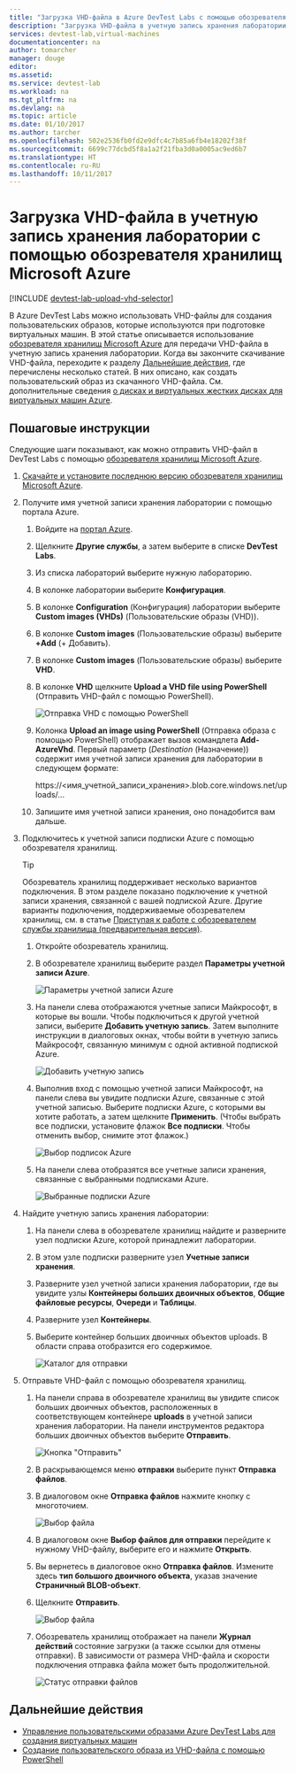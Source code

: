 ```yaml
---
title: "Загрузка VHD-файла в Azure DevTest Labs с помощью обозревателя хранилищ Microsoft Azure | Документация Майкрософт"
description: "Загрузка VHD-файла в учетную запись хранения лаборатории с помощью обозревателя хранилищ Microsoft Azure"
services: devtest-lab,virtual-machines
documentationcenter: na
author: tomarcher
manager: douge
editor: 
ms.assetid: 
ms.service: devtest-lab
ms.workload: na
ms.tgt_pltfrm: na
ms.devlang: na
ms.topic: article
ms.date: 01/10/2017
ms.author: tarcher
ms.openlocfilehash: 502e2536fb0fd2e9dfc4c7b85a6fb4e18202f38f
ms.sourcegitcommit: 6699c77dcbd5f8a1a2f21fba3d0a0005ac9ed6b7
ms.translationtype: HT
ms.contentlocale: ru-RU
ms.lasthandoff: 10/11/2017
---
```

# <a name="upload-vhd-file-to-labs-storage-account-using-microsoft-azure-storage-explorer"></a>Загрузка VHD-файла в учетную запись хранения лаборатории с помощью обозревателя хранилищ Microsoft Azure

[!INCLUDE [devtest-lab-upload-vhd-selector](../../includes/devtest-lab-upload-vhd-selector.md)]

В Azure DevTest Labs можно использовать VHD-файлы для создания пользовательских образов, которые используются при подготовке виртуальных машин. В этой статье описывается использование [обозревателя хранилищ Microsoft Azure](../vs-azure-tools-storage-manage-with-storage-explorer.md) для передачи VHD-файла в учетную запись хранения лаборатории. Когда вы закончите скачивание VHD-файла, переходите к разделу [Дальнейшие действия](#next-steps), где перечислены несколько статей. В них описано, как создать пользовательский образ из скачанного VHD-файла. См. дополнительные сведения [о дисках и виртуальных жестких дисках для виртуальных машин Azure](../virtual-machines/linux/about-disks-and-vhds.md).

## <a name="step-by-step-instructions"></a>Пошаговые инструкции

Следующие шаги показывают, как можно отправить VHD-файл в DevTest Labs с помощью [обозревателя хранилищ Microsoft Azure](../vs-azure-tools-storage-manage-with-storage-explorer.md).

1. [Скачайте и установите последнюю версию обозревателя хранилищ Microsoft Azure](http://www.storageexplorer.com).

1. Получите имя учетной записи хранения лаборатории с помощью портала Azure.

    1. Войдите на [портал Azure](http://go.microsoft.com/fwlink/p/?LinkID=525040).
    
    1. Щелкните **Другие службы**, а затем выберите в списке **DevTest Labs**.
    
    1. Из списка лабораторий выберите нужную лабораторию.  
    
    1. В колонке лаборатории выберите **Конфигурация**. 
    
    1. В колонке **Configuration** (Конфигурация) лаборатории выберите **Custom images (VHDs)** (Пользовательские образы (VHD)).
    
    1. В колонке **Custom images** (Пользовательские образы) выберите **+Add** (+ Добавить). 
    
    1. В колонке **Custom images** (Пользовательские образы) выберите **VHD**.
    
    1. В колонке **VHD** щелкните **Upload a VHD file using PowerShell** (Отправить VHD-файл с помощью PowerShell).
    
        ![Отправка VHD с помощью PowerShell][0]
    
    1. Колонка **Upload an image using PowerShell** (Отправка образа с помощью PowerShell) отображает вызов командлета **Add-AzureVhd**. Первый параметр (*Destination* (Назначение)) содержит имя учетной записи хранения для лаборатории в следующем формате:
    
        https://<имя_учетной_записи_хранения>.blob.core.windows.net/uploads/... 

    1. Запишите имя учетной записи хранения, оно понадобится вам дальше.
    
1. Подключитесь к учетной записи подписки Azure с помощью обозревателя хранилищ.

    > [!TIP] 
    > 
    > Обозреватель хранилищ поддерживает несколько вариантов подключения. В этом разделе показано подключение к учетной записи хранения, связанной с вашей подпиской Azure. Другие варианты подключения, поддерживаемые обозревателем хранилищ, см. в статье [Приступая к работе с обозревателем службы хранилища (предварительная версия)](../vs-azure-tools-storage-manage-with-storage-explorer.md).
 
    1. Откройте обозреватель хранилищ.
    
    1. В обозревателе хранилищ выберите раздел **Параметры учетной записи Azure**. 
    
        ![Параметры учетной записи Azure][1]
    
    1. На панели слева отображаются учетные записи Майкрософт, в которые вы вошли. Чтобы подключиться к другой учетной записи, выберите **Добавить учетную запись**. Затем выполните инструкции в диалоговых окнах, чтобы войти в учетную запись Майкрософт, связанную минимум с одной активной подпиской Azure.
    
        ![Добавить учетную запись][2]
    
    1. Выполнив вход с помощью учетной записи Майкрософт, на панели слева вы увидите подписки Azure, связанные с этой учетной записью. Выберите подписки Azure, с которыми вы хотите работать, а затем щелкните **Применить**. (Чтобы выбрать все подписки, установите флажок **Все подписки**. Чтобы отменить выбор, снимите этот флажок.)
    
        ![Выбор подписок Azure][3]
    
    1. На панели слева отобразятся все учетные записи хранения, связанные с выбранными подписками Azure.
    
        ![Выбранные подписки Azure][4]

1. Найдите учетную запись хранения лаборатории:

    1. На панели слева в обозревателе хранилищ найдите и разверните узел подписки Azure, которой принадлежит лаборатории.
    
    1. В этом узле подписки разверните узел **Учетные записи хранения**.

    1. Разверните узел учетной записи хранения лаборатории, где вы увидите узлы **Контейнеры больших двоичных объектов**, **Общие файловые ресурсы**, **Очереди** и **Таблицы**.
    
    1. Разверните узел **Контейнеры**.
    
    1. Выберите контейнер больших двоичных объектов uploads. В области справа отобразится его содержимое.
        
        ![Каталог для отправки][5]

1. Отправьте VHD-файл с помощью обозревателя хранилищ.

    1. На панели справа в обозревателе хранилищ вы увидите список больших двоичных объектов, расположенных в соответствующем контейнере **uploads** в учетной записи хранения лаборатории. На панели инструментов редактора больших двоичных объектов выберите **Отправить**. 
        
        ![Кнопка "Отправить"][6]
    
    1. В раскрывающемся меню **отправки** выберите пункт **Отправка файлов**.
    
    1. В диалоговом окне **Отправка файлов** нажмите кнопку с многоточием.
        
        ![Выбор файла][8]  

    1. В диалоговом окне **Выбор файлов для отправки** перейдите к нужному VHD-файлу, выберите его и нажмите **Открыть**.
    
    1. Вы вернетесь в диалоговое окно **Отправка файлов**. Измените здесь **тип большого двоичного объекта**, указав значение **Страничный BLOB-объект**.
    
    1. Щелкните **Отправить**.

        ![Выбор файла][9]  
    
    1. Обозреватель хранилищ отображает на панели **Журнал действий** состояние загрузки (а также ссылки для отмены отправки). В зависимости от размера VHD-файла и скорости подключения отправка файла может быть продолжительной. 

        ![Статус отправки файлов][10]  

## <a name="next-steps"></a>Дальнейшие действия

- [Управление пользовательскими образами Azure DevTest Labs для создания виртуальных машин](devtest-lab-create-template.md)
- [Создание пользовательского образа из VHD-файла с помощью PowerShell](devtest-lab-create-custom-image-from-vhd-using-powershell.md)

[0]: ./media/devtest-lab-upload-vhd-using-storage-explorer/upload-image-using-psh.png
[1]: ./media/devtest-lab-upload-vhd-using-storage-explorer/settings-icon.png
[2]: ./media/devtest-lab-upload-vhd-using-storage-explorer/add-account-link.png
[3]: ./media/devtest-lab-upload-vhd-using-storage-explorer/subscriptions-list.png
[4]: ./media/devtest-lab-upload-vhd-using-storage-explorer/storage-accounts-list.png
[5]: ./media/devtest-lab-upload-vhd-using-storage-explorer/upload-dir.png
[6]: ./media/devtest-lab-upload-vhd-using-storage-explorer/upload-button.png
[7]: ./media/devtest-lab-upload-vhd-using-storage-explorer/upload-files.png
[8]: ./media/devtest-lab-upload-vhd-using-storage-explorer/select-file.png
[9]: ./media/devtest-lab-upload-vhd-using-storage-explorer/upload-file.png
[10]: ./media/devtest-lab-upload-vhd-using-storage-explorer/upload-status.png
